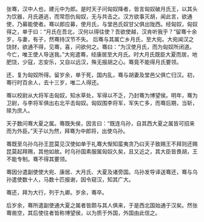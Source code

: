 张骞，汉中人也，建元中为郎。是时天子问匈奴降者，皆言匈奴破月氏王，以其头为饮器，月氏遁逃，而常怨仇匈奴，无与共击之。汉方欲事灭胡，闻此言，欲通使，乃募能使者。骞以郎应募，使月氏，与堂邑氏奴甘父俱出陇西。经匈奴，匈奴得之，单于曰：“月氏在吾北，汉何以得往使？吾欲使越，汉肯听我乎？”留骞十余岁，与妻，有子，然骞持汉节不失。 
后骞与其属亡乡月氏，至大宛。大宛闻汉之饶财，欲通不得，见骞，喜，问欲何之。骞曰：“为汉使月氏，而为匈奴所闭道。今亡，唯王使人导送我。”大宛遣骞，经康居至大月氏。时大月氏既臣大夏而居，地肥饶，少寇，志安乐，又自以远汉，殊无报胡之心。骞竟不能得月氏要领。 

还，复为匈奴所得。留岁余，单于死，国内乱，骞与胡妻及堂邑父俱亡归汉。初，骞行时百余人，去十三岁，唯二人得还。 

骞以校尉从大将军击匈奴，知水草处，军得以不乏，乃封骞为博望侯。明年，骞为卫尉，与李将军俱出右北平击匈奴。匈奴围李将军，军失亡多，而骞后期，当斩，赎为庶人。 

天子数问骞大夏之属。骞既失侯，因言曰：“既连乌孙，自其西大夏之属皆可招来而为外臣。”天子以为然，拜骞为中郎将，出使乌孙。 

骞既至乌孙乌孙王昆莫见汉使如单于礼骞大惭知蛮夷贪乃曰天子致赐王不拜则还赐昆莫起拜赐，其他如故。时乌孙国素服属匈奴久矣，且又近之，其大臣皆畏胡，王不能专制。骞不得其要领。 

骞因分遣副使使大宛、康居、大月氏、大夏及诸旁国。乌孙发导译送骞还，骞与乌孙遣使数十人，马数十匹报谢，因令窥汉，知其广大。 

骞还，拜为大行，列于九卿。岁余，骞卒。 

后岁余，骞所遣副使通大夏之属者皆颇与其人俱来，于是西北国始通于汉矣。然张骞凿空，其后使往者皆称博望侯，以为质于外国，外国由此信之。